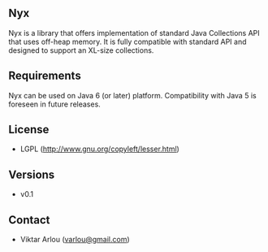 ## Nyx

Nyx is a library that offers implementation of standard Java Collections API that uses off-heap memory. It is fully compatible with standard API and designed to support an XL-size collections.

## Requirements

Nyx can be used on Java 6 (or later) platform. Compatibility with Java 5 is foreseen in future releases. 

## License

* LGPL (http://www.gnu.org/copyleft/lesser.html) 

## Versions

* v0.1  

## Contact

* Viktar Arlou (varlou@gmail.com)
